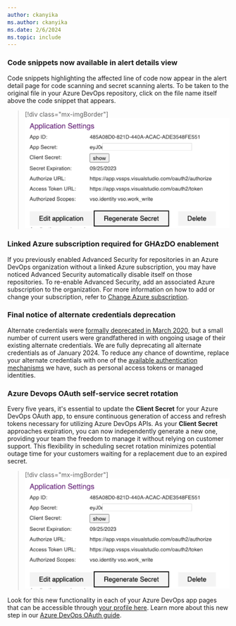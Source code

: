 ```yaml
---
author: ckanyika
ms.author: ckanyika
ms.date: 2/6/2024
ms.topic: include
---
```


### Code snippets now available in alert details view

Code snippets highlighting the affected line of code now appear in the alert detail page for code scanning and secret scanning alerts. To be taken to the original file in your Azure DevOps repository, click on the file name itself above the code snippet that appears. 

> [!div class="mx-imgBorder"]
> ![Screenshot of case-sensitive middleware path.](../../media/234-general-01.png "Screenshot of case-sensitive middleware path")

### Linked Azure subscription required for GHAzDO enablement

If you previously enabled Advanced Security for repositories in an Azure DevOps organization without a linked Azure subscription, you may have noticed Advanced Security automatically disable itself on those repositories. To re-enable Advanced Security, add an associated Azure subscription to the organization. For more information on how to add or change your subscription, refer to [Change Azure subscription](/azure/devops/organizations/billing/change-azure-subscription?view=azure-devops).

### Final notice of alternate credentials deprecation

Alternate credentials were [formally deprecated in March 2020](https://devblogs.microsoft.com/devops/azure-devops-will-no-longer-support-alternate-credentials-authentication/), but a small number of current users were grandfathered in with ongoing usage of their existing alternate credentials. We are fully deprecating all alternate credentials as of January 2024. To reduce any chance of downtime, replace your alternate credentials with one of the [available authentication mechanisms](/azure/devops/integrate/get-started/authentication/authentication-guidance?view=azure-devops) we have, such as personal access tokens or managed identities.

### Azure Devops OAuth self-service secret rotation

Every five years, it's essential to update the **Client Secret** for your Azure DevOps OAuth app, to ensure continuous generation of access and refresh tokens necessary for utilizing Azure DevOps APIs. As your **Client Secret** approaches expiration, you can now independently generate a new one, providing your team the freedom to manage it without relying on customer support. This flexibility in scheduling secret rotation minimizes potential outage time for your customers waiting for a replacement due to an expired secret. 

> [!div class="mx-imgBorder"]
> ![Screenshot of Select a geography.](../../media/234-general-01.png "Screenshot of Select a geography")

Look for this new functionality in each of your Azure DevOps app pages that can be accessible through [your profile here](https://app.vssps.visualstudio.com/_signin?realm=app.vssps.visualstudio.com&reply_to=https%3A%2F%2Fapp.vssps.visualstudio.com%2Fprofile%2Fview&redirect=1&context=eyJodCI6MywiaGlkIjoiYTVjYTM1ZWItMTQ4ZS00Y2NkLWJiYjMtZDMxNTc2ZDc1OTU4IiwicXMiOnt9LCJyciI6IiIsInZoIjoiIiwiY3YiOiIiLCJjcyI6IiJ90#ctx=eyJTaWduSW5Db29raWVEb21haW5zIjpbImh0dHBzOi8vbG9naW4ubWljcm9zb2Z0b25saW5lLmNvbSIsImh0dHBzOi8vbG9naW4ubWljcm9zb2Z0b25saW5lLmNvbSJdfQ2). Learn more about this new step in our [Azure DevOps OAuth guide](/azure/devops/integrate/get-started/authentication/azure-devops-oauth?view=azure-devops&preserve-view=tru).